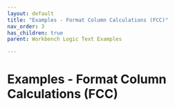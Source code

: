 ```yaml
---
layout: default
title: "Examples - Format Column Calculations (FCC)"
nav_order: 3
has_children: true
parent: Workbench Logic Text Examples

---
```

# Examples - Format Column Calculations (FCC)
  
